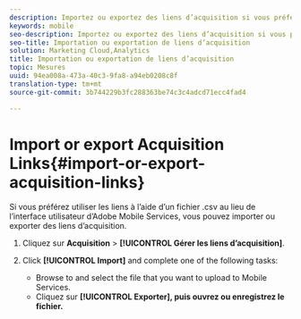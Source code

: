 ```yaml
---
description: Importez ou exportez des liens d’acquisition si vous préférez travailler avec les liens en utilisant un fichier .csv plutôt que par le biais de l’interface utilisateur d’Adobe Mobile Services.
keywords: mobile
seo-description: Importez ou exportez des liens d’acquisition si vous préférez travailler avec les liens en utilisant un fichier .csv plutôt que par le biais de l’interface utilisateur d’Adobe Mobile Services.
seo-title: Importation ou exportation de liens d’acquisition
solution: Marketing Cloud,Analytics
title: Importation ou exportation de liens d’acquisition
topic: Mesures
uuid: 94ea008a-473a-40c3-9fa8-a94eb0208c8f
translation-type: tm+mt
source-git-commit: 3b744229b3fc288363be74c3c4adcd71ecc4fad4

---
```



# Import or export Acquisition Links{#import-or-export-acquisition-links}

Si vous préférez utiliser les liens à l’aide d’un fichier .csv au lieu de l’interface utilisateur d’Adobe Mobile Services, vous pouvez importer ou exporter des liens d’acquisition.

1. Cliquez sur **Acquisition** &gt; **[!UICONTROL Gérer les liens d’acquisition]**.
1. Click **[!UICONTROL Import]** and complete one of the following tasks:

   * Browse to and select the file that you want to upload to Mobile Services.
   * Cliquez sur **[!UICONTROL Exporter], puis ouvrez ou enregistrez le fichier.**

